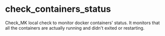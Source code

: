 # check_containers_status
Check_MK local check to monitor docker containers' status. It monitors that all the containers are actually running and didn't exited or restarting.
